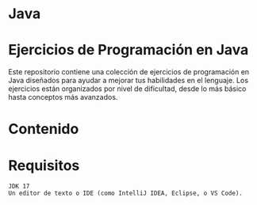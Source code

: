 # Java

# Ejercicios de Programación en Java

Este repositorio contiene una colección de ejercicios de programación en Java diseñados para ayudar a mejorar tus habilidades en el lenguaje. Los ejercicios están organizados por nivel de dificultad, desde lo más básico hasta conceptos más avanzados.

# Contenido

# Requisitos

    JDK 17
    Un editor de texto o IDE (como IntelliJ IDEA, Eclipse, o VS Code).
